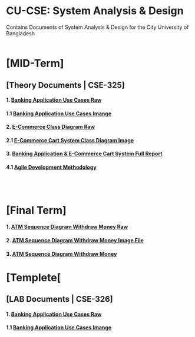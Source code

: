 # CU-CSE: System Analysis & Design
Contains Documents of System Analysis &amp; Design for the City University of Bangladesh
<br/><br/>
# [MID-Term]
## [Theory Documents | CSE-325]

#### 1. [Banking Application Use Cases Raw](https://github.com/rubelpatwary171442607/rubel-patwary/blob/master/Mid%20Exam_Banking%20App_Update.dia.dia)
#### 1.1 [Banking Application Use Cases Imange](https://github.com/rubelpatwary171442607/rubel-patwary/blob/master/Mid%20Exam_Banking%20App_Update.dia.jpeg)
#### 2. [E-Commerce Class Diagram Raw](https://github.com/rubelpatwary171442607/rubel-patwary/blob/master/E-commerce%20Shopping%20Class%20Diagram.dia)
#### 2.1 [E-Commerce Cart System Class Diagram Image](https://github.com/rubelpatwary171442607/rubel-patwary/blob/master/E-commerce%20Shopping%20Class%20Diagram.jpeg)
#### 3. [Banking Application & E-Commerce Cart System Full Report](https://github.com/rubelpatwary171442607/rubel-patwary/blob/master/Mid%20Term%20Exam_Update%20File.pdf)
#### 4.1 [Agile Development Methodology](https://github.com/rubelpatwary171442607/rubel-patwary/blob/master/System%20Analysis%20and%20Design%20assignment-1.pdf)
<br/><br/>

# [Final Term]
#### 1. [ATM Sequence Diagram Withdraw Money Raw](https://github.com/rubelpatwary171442607/rubel-patwary/blob/master/ATM%20Sequence%20Diagram%20Withdraw%20Money.dia.dia)
#### 2. [ATM Sequence Diagram Withdraw Money Image File](https://github.com/rubelpatwary171442607/rubel-patwary/blob/master/ATM%20Sequence%20Diagram%20Withdraw%20Money.dia.jpeg)
#### 3. [ATM Sequence Diagram Withdraw Money](https://github.com/rubelpatwary171442607/rubel-patwary/blob/master/ATM%20Sequence%20Diagram%20Withdraw%20Money.pdf)


# [Templete[

## [LAB Documents | CSE-326]
#### 1. [Banking Application Use Cases Raw](https://github.com/rubelpatwary171442607/rubel-patwary/blob/master/Mid%20Exam_Banking%20App_Update.dia.dia)
#### 1.1 [Banking Application Use Cases Imange](https://github.com/rubelpatwary171442607/rubel-patwary/blob/master/Mid%20Exam_Banking%20App_Update.dia.jpeg)
